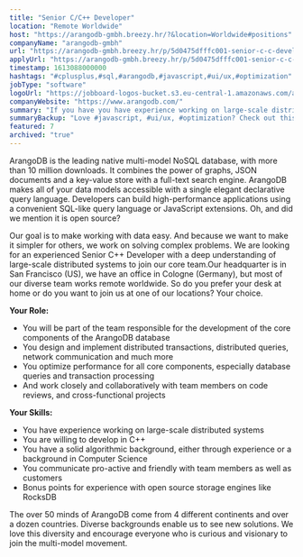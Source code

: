 ```yaml
---
title: "Senior C/C++ Developer"
location: "Remote Worldwide"
host: "https://arangodb-gmbh.breezy.hr/?&location=Worldwide#positions"
companyName: "arangodb-gmbh"
url: "https://arangodb-gmbh.breezy.hr/p/5d0475dfffc001-senior-c-c-developer"
applyUrl: "https://arangodb-gmbh.breezy.hr/p/5d0475dfffc001-senior-c-c-developer/apply"
timestamp: 1613088000000
hashtags: "#cplusplus,#sql,#arangodb,#javascript,#ui/ux,#optimization"
jobType: "software"
logoUrl: "https://jobboard-logos-bucket.s3.eu-central-1.amazonaws.com/arangodb-gmbh"
companyWebsite: "https://www.arangodb.com/"
summary: "If you have you have experience working on large-scale distributed systems, ArangoDB is looking for someone with your knowledge."
summaryBackup: "Love #javascript, #ui/ux, #optimization? Check out this job post!"
featured: 7
archived: "true"
---
```


ArangoDB is the leading native multi-model NoSQL database, with more than 10 million downloads. It combines the power of graphs, JSON documents and a key-value store with a full-text search engine. ArangoDB makes all of your data models accessible with a single elegant declarative query language. Developers can build high-performance applications using a convenient SQL-like query language or JavaScript extensions. Oh, and did we mention it is open source?

Our goal is to make working with data easy. And because we want to make it simpler for others, we work on solving complex problems. We are looking for an experienced Senior C++ Developer with a deep understanding of large-scale distributed systems to join our core team.Our headquarter is in San Francisco (US), we have an office in Cologne (Germany), but most of our diverse team works remote worldwide. So do you prefer your desk at home or do you want to join us at one of our locations? Your choice.

**Your Role:**

*   You will be part of the team responsible for the development of the core components of the ArangoDB database
*   You design and implement distributed transactions, distributed queries, network communication and much more
*   You optimize performance for all core components, especially database queries and transaction processing
*   And work closely and collaboratively with team members on code reviews, and cross-functional projects

**Your Skills:**

*   You have experience working on large-scale distributed systems
*   You are willing to develop in C++
*   You have a solid algorithmic background, either through experience or a background in Computer Science
*   You communicate pro-active and friendly with team members as well as customers
*   Bonus points for experience with open source storage engines like RocksDB

The over 50 minds of ArangoDB come from 4 different continents and over a dozen countries. Diverse backgrounds enable us to see new solutions. We love this diversity and encourage everyone who is curious and visionary to join the multi-model movement.
